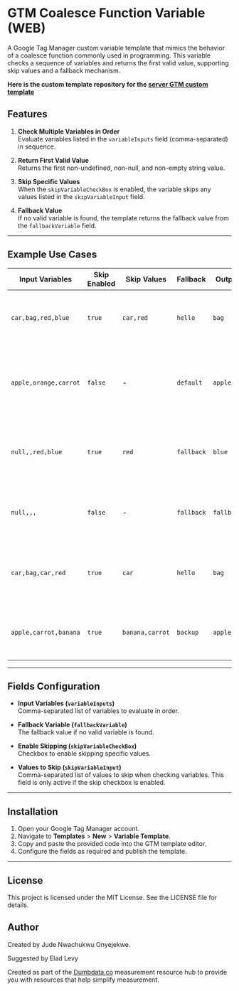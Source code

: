 # GTM Coalesce Function Variable (WEB)

A Google Tag Manager custom variable template that mimics the behavior of a coalesce function commonly used in programming. This variable checks a sequence of variables and returns the first valid value, supporting skip values and a fallback mechanism.

**Here is the custom template repository for the [server GTM custom template](https://github.com/Jude-Nwachukwu/sgtm-coalesce-function-variable)**


## Features

1. **Check Multiple Variables in Order**  
   Evaluate variables listed in the `variableInputs` field (comma-separated) in sequence.

2. **Return First Valid Value**  
   Returns the first non-undefined, non-null, and non-empty string value.

3. **Skip Specific Values**  
   When the `skipVariableCheckBox` is enabled, the variable skips any values listed in the `skipVariableInput` field.

4. **Fallback Value**  
   If no valid variable is found, the template returns the fallback value from the `fallbackVariable` field.

---

## Example Use Cases

| **Input Variables**                | **Skip Enabled** | **Skip Values** | **Fallback** | **Output**          | **Reason**                                                   |
|------------------------------------|------------------|-----------------|--------------|---------------------|-------------------------------------------------------------|
| `car,bag,red,blue`                 | `true`           | `car,red`       | `hello`      | `bag`               | `bag` is the first valid value that isn't skipped.          |
| `apple,orange,carrot`              | `false`          | -               | `default`    | `apple`             | Skipping is disabled, so the first valid value is returned. |
| `null,,red,blue`                   | `true`           | `red`           | `fallback`   | `blue`              | `blue` is the first valid value after skipping `red`.       |
| `null,,,`                          | `false`          | -               | `fallback`   | `fallback`          | All input variables are invalid; fallback is used.          |
| `car,bag,car,red`                  | `true`           | `car`           | `hello`      | `bag`               | Skips `car` and returns the next valid value, `bag`.        |
| `apple,carrot,banana`              | `true`           | `banana,carrot` | `backup`     | `apple`             | Skips `banana` and `carrot`, returning `apple`.             |

---

## Fields Configuration

- **Input Variables (`variableInputs`)**  
  Comma-separated list of variables to evaluate in order.

- **Fallback Variable (`fallbackVariable`)**  
  The fallback value if no valid variable is found.

- **Enable Skipping (`skipVariableCheckBox`)**  
  Checkbox to enable skipping specific values.

- **Values to Skip (`skipVariableInput`)**  
  Comma-separated list of values to skip when checking variables. This field is only active if the skip checkbox is enabled.

---

## Installation

1. Open your Google Tag Manager account.
2. Navigate to **Templates** > **New** > **Variable Template**.
3. Copy and paste the provided code into the GTM template editor.
4. Configure the fields as required and publish the template.

---

## License

This project is licensed under the MIT License. See the LICENSE file for details.

## Author
Created by Jude Nwachukwu Onyejekwe.

Suggested by Elad Levy

Created as part of the [Dumbdata.co](https://dumbdata.co) measurement resource hub to provide you with resources that help simplify measurement.
